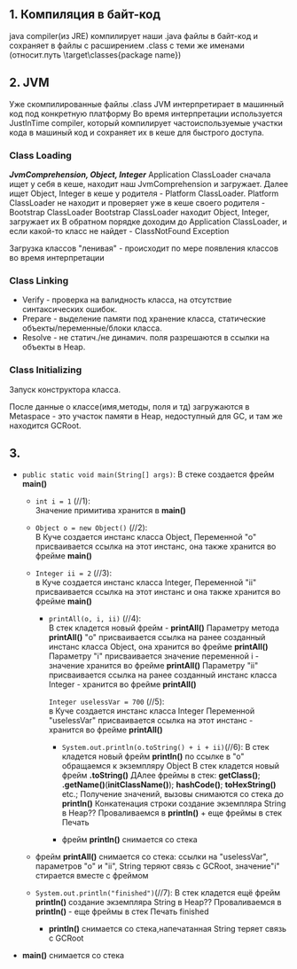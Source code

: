 ## 1. Компиляция в байт-код

java compiler(из JRE) компилирует наши .java файлы в байт-код
и сохраняет в файлы с расширением .class с теми же именами 
(относит.путь \target\classes\{package name}\)

## 2. JVM 
Уже скомпилированные файлы .class JVM интерпретирает в машинный код под конкретную платформу
Во время интерпретации используется JustInTime compiler,
который компилирует частоиспользуемые участки кода в машиный код
и сохраняет их в кеше для быстрого доступа.  

### Class Loading
___JvmComprehension, Object, Integer___
Application ClassLoader сначала ищет у себя в кеше, находит наш JvmComprehension и загружает.
Далее ищет Object, Integer в кеше у родителя - Platform ClassLoader.
Platform ClassLoader не находит и проверяет уже в кеше своего родителя - Bootstrap ClassLoader
Bootstrap ClassLoader находит Object, Integer, загружает их
В обратном порядке доходим до Application ClassLoader, и если какой-то класс не найдет - ClassNotFound Exception

Загрузка классов "ленивая" - происходит по мере появления классов во время интерпретации

### Class Linking
- Verify - проверка на валидность класса, на отсутствие синтаксических ошибок.
- Prepare - выделение памяти под хранение класса, статические объекты/переменные/блоки класса.
- Resolve - не статич./не динамич. поля разрешаются в ссылки на объекты в Heap.

### Class Initializing
Запуск конструктора класса.

После данные о классе(имя,методы, поля и тд) загружаются в Metaspace - это участок памяти в Heap, недоступный для GC,
и там же находится GCRoot.

## 3. 

- `public static void main(String[] args)`:
    В стеке создается фрейм __main()__

  - `int i = 1` (//1):                                        
      Значение примитива хранится в __main()__

  - `Object o = new Object()`  (//2):                                            
       В Куче создается инстанс класса Object,
       Переменной "о" присваивается ссылка на этот инстанс,
       она также хранится во фрейме __main()__

  - `Integer ii = 2` (//3):                                  
    в Куче создается инстанс класса Integer,
    Переменной "ii" присваивается ссылка на этот инстанс
    и она также хранится во фрейме __main()__

    - `printAll(o, i, ii)` (//4):                           
        В стек кладется новый фрейм - __printAll()__
        Параметру метода __printAll()__ "о" присваивается ссылка на ранее созданный инстанс класса Object, 
        она хранится во фрейме __printAll()__
        Параметру "i" присваивается значение переменной i - значение хранится во фрейме __printAll()__
        Параметру "ii" присваивается ссылка на ранее созданный инстанс класса Integer - хранится во фрейме __printAll()__
        
        `Integer uselessVar = 700` (//5):                 
        в Куче создается инстанс класса Integer
        Переменной "uselessVar" присваивается ссылка на этот инстанс - хранится во фрейме __printAll()__
        
      - `System.out.println(o.toString() + i + ii)`(//6):
          В стек кладется новый фрейм __println()__
          по ссылке в "о" обращаемся к экземпляру Object
          В стек кладется новый фрейм __.toString()__
          ДАлее фреймы в стек:  __getClass()__; __.getName()__(__initClassName()__);
          __hashCode()__; __toHexString()__ etc.;
          Получение значений, вызовы снимаются со стека до __println()__
          Конкатенация строки
          создание экземпляра String в Heap??
          Проваливаемся в __println()__ 
              + еще фреймы в стек
          Печать
    
      - фрейм __println()__ снимается со стека
       
   
  - фрейм __printAll()__ снимается со стека:
        ссылки на "uselessVar", параметров "о" и "ii", String теряют связь с GCRoot,
        значение"i" стирается вместе с фреймом

  - `System.out.println("finished")`(//7):
      В стек кладется ещё фрейм __println()__
      создание экземпляра String в Heap??
      Проваливаемся в __println()__ - еще фреймы в стек
      Печать finished
     
      - __println()__ снимается со стека,напечатанная String теряет связь с GCRoot
    
- __main()__ снимается со стека
      
